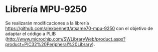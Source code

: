 # Librería MPU-9250

Se realizarán modificaciones a la librería https://github.com/alexbennett/atsame70-mpu-9250 con el objetivo de adaptar el código a PLIB (http://www.microchip.com/SWLibraryWeb/product.aspx?product=PIC32%20Peripheral%20Library).
